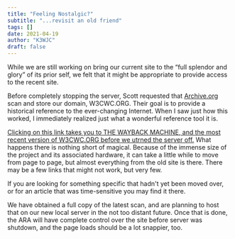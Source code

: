 ```yaml
---
title: "Feeling Nostalgic?"
subtitle: "...revisit an old friend"
tags: []
date: 2021-04-19
author: "K3WJC"
draft: false
---
```


While we are still working on bring our current site to the “full splendor and glory” of its prior self, we felt that it might be appropriate to provide access to the recent site.
<!-- more -->
Before completely stopping the server, Scott requested that [Archive.org](archive.org) scan and store our domain, W3CWC.ORG. Their goal is to provide a historical reference to the ever-changing Internet. When I saw just how this worked, I immediately realized just what a wonderful reference tool it is.

[Clicking on this link takes you to THE WAYBACK MACHINE, and the most recent version of W3CWC.ORG before we utrned the server off.](http://web.archive.org/web/20210316161821/https://w3cwc.org/) What happens there is nothing short of magical. Because of the immense size of the project and its associated hardware, it can take a little while to move from page to page, but almost everything from the old site is there. There may be a few links that might not work, but very few.  

If you are looking for something specific that hadn't yet been moved over, or for an article that was time-sensitive you may find it there.

We have obtained a full copy of the latest scan, and are planning to host that on our new local server in the not too distant future. Once that is done, the ARA will have complete control over the site before server was shutdown, and the page loads should be a lot snappier, too.